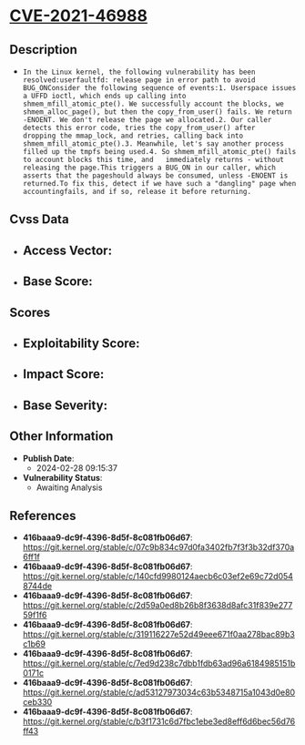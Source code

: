 
# [CVE-2021-46988](https://cve.mitre.org/cgi-bin/cvename.cgi?name=CVE-2021-46988)

## Description

- `In the Linux kernel, the following vulnerability has been resolved:userfaultfd: release page in error path to avoid BUG_ONConsider the following sequence of events:1. Userspace issues a UFFD ioctl, which ends up calling into   shmem_mfill_atomic_pte(). We successfully account the blocks, we   shmem_alloc_page(), but then the copy_from_user() fails. We return   -ENOENT. We don't release the page we allocated.2. Our caller detects this error code, tries the copy_from_user() after   dropping the mmap_lock, and retries, calling back into   shmem_mfill_atomic_pte().3. Meanwhile, let's say another process filled up the tmpfs being used.4. So shmem_mfill_atomic_pte() fails to account blocks this time, and   immediately returns - without releasing the page.This triggers a BUG_ON in our caller, which asserts that the pageshould always be consumed, unless -ENOENT is returned.To fix this, detect if we have such a "dangling" page when accountingfails, and if so, release it before returning.`

## Cvss Data

- **Access Vector**:
  - 
- **Base Score**:
  - 

## Scores

- **Exploitability Score**:
  - 
- **Impact Score**:
  - 
- **Base Severity**:
  - 

## Other Information

- **Publish Date**:
  - 2024-02-28 09:15:37
- **Vulnerability Status**:
  - Awaiting Analysis

## References

- **416baaa9-dc9f-4396-8d5f-8c081fb06d67**: https://git.kernel.org/stable/c/07c9b834c97d0fa3402fb7f3f3b32df370a6ff1f
- **416baaa9-dc9f-4396-8d5f-8c081fb06d67**: https://git.kernel.org/stable/c/140cfd9980124aecb6c03ef2e69c72d0548744de
- **416baaa9-dc9f-4396-8d5f-8c081fb06d67**: https://git.kernel.org/stable/c/2d59a0ed8b26b8f3638d8afc31f839e27759f1f6
- **416baaa9-dc9f-4396-8d5f-8c081fb06d67**: https://git.kernel.org/stable/c/319116227e52d49eee671f0aa278bac89b3c1b69
- **416baaa9-dc9f-4396-8d5f-8c081fb06d67**: https://git.kernel.org/stable/c/7ed9d238c7dbb1fdb63ad96a6184985151b0171c
- **416baaa9-dc9f-4396-8d5f-8c081fb06d67**: https://git.kernel.org/stable/c/ad53127973034c63b5348715a1043d0e80ceb330
- **416baaa9-dc9f-4396-8d5f-8c081fb06d67**: https://git.kernel.org/stable/c/b3f1731c6d7fbc1ebe3ed8eff6d6bec56d76ff43
